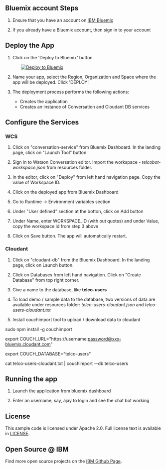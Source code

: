 ## Bluemix account Steps

1. Ensure that you have an account on [IBM Bluemix](https://bluemix.net/)

2. If you already have a Bluemix account, then sign in to your account


## Deploy the App

1. Click on the 'Deploy to Bluemix' button.

&nbsp;&nbsp;&nbsp;&nbsp;&nbsp;&nbsp;&nbsp;&nbsp;&nbsp;&nbsp;&nbsp;&nbsp; [![Deploy to Bluemix](https://bluemix.net/deploy/button.png)](https://bluemix.net/deploy?repository=https://github.com/sudharshan-govindan/DevConnectTelcoChatBot)

2. Name your app, select the Region, Organization and Space where the app will be deployed. Click 'DEPLOY'.

3. The deployment process performs the following actions:
    - Creates the application
    - Creates an instance of Conversation and Cloudant DB services


## Configure the Services

### WCS

1. Click on "conversation-service" from Bluemix Dashboard. In the landing page, click on "Launch Tool" button.

2. Sign in to Watson Conversation editor. Import the workspace - *telcobot-workspace.json* from resources folder.

3. In the editor, click on "Deploy" from left hand navigation page. Copy the value of Workspace ID.

4. Click on the deployed app from Bluemix Dashboard

5. Go to Runtime -> Environment variables section

6. Under "User defined" section at the botton, click on Add button

7. Under Name, enter WORKSPACE_ID (with out quotes) and under Value, copy the workspace id from step 3 above

8. Click on Save button. The app will automatically restart.

### Cloudant

1. Click on "cloudant-db" from the Bluemix Dashboard. In the landing page, click on Launch button.

2. Click on Databases from left hand navigation. Click on "Create Database" from top right corner.

3. Give a name to the database, like <b>telco-users</b>

4. To load demo / sample data to the database, two versions of data are available under resources folder: *telco-users-cloudant.json* and *telco-users-cloudant.txt*

5. Install couchimport tool to upload / download data to cloudant

sudo npm install -g couchimport  

export COUCH_URL="https://username:password@xxx-bluemix.cloudant.com"  

export COUCH_DATABASE="telco-users"  

cat telco-users-cloudant.txt | couchimport --db telco-users


## Running the app

1. Launch the application from bluemix dashboard

2. Enter an username, say, ajay to login and see the chat bot working


## License

This sample code is licensed under Apache 2.0. Full license text is available in [LICENSE](LICENSE).


## Open Source @ IBM

Find more open source projects on the [IBM Github Page](http://ibm.github.io/).
